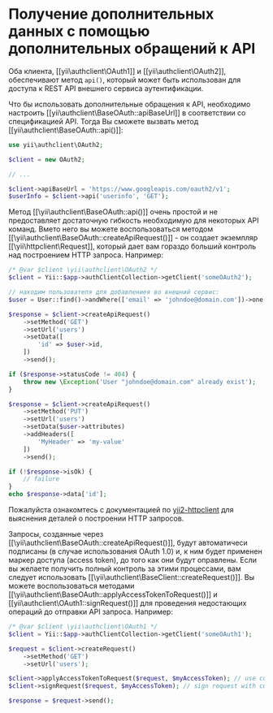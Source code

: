 Получение дополнительных данных с помощью дополнительных обращений к API
========================================================================

Оба клиента, [[yii\authclient\OAuth1]] и [[yii\authclient\OAuth2]], обеспечивают метод `api()`, который может быть
использован для доступа к REST API внешнего сервиса аутентификации.

Что бы использовать дополнительные обращения к API, необходимо настроить [[yii\authclient\BaseOAuth::apiBaseUrl]] в
соответствии со спецификацией API. Тогда Вы сможете вызвать метод [[yii\authclient\BaseOAuth::api()]]:

```php
use yii\authclient\OAuth2;

$client = new OAuth2;

// ...

$client->apiBaseUrl = 'https://www.googleapis.com/oauth2/v1';
$userInfo = $client->api('userinfo', 'GET');
```

Метод [[\yii\authclient\BaseOAuth::api()]] очень простой и не предоставляет достаточную гибкость необходимую для
некоторых API команд. Вмето него вы можете воспользоваться методом [[\yii\authclient\BaseOAuth::createApiRequest()]] -
он создает экземпляр [[\yii\httpclient\Request]], который дает вам гораздо больший контроль над построением HTTP запроса.
Например:

```php
/* @var $client \yii\authclient\OAuth2 */
$client = Yii::$app->authClientCollection->getClient('someOAuth2');

// находим пользователя для добавлениея во внешний сервис:
$user = User::find()->andWhere(['email' => 'johndoe@domain.com'])->one();

$response = $client->createApiRequest()
    ->setMethod('GET')
    ->setUrl('users')
    ->setData([
        'id' => $user->id,
    ])
    ->send();

if ($response->statusCode != 404) {
    throw new \Exception('User "johndoe@domain.com" already exist');
}

$response = $client->createApiRequest()
    ->setMethod('PUT')
    ->setUrl('users')
    ->setData($user->attributes)
    ->addHeaders([
        'MyHeader' => 'my-value'
    ])
    ->send();

if (!$response->isOk) {
    // failure
}
echo $response->data['id'];
```

Пожалуйста ознакомтесь с документацией по [yii2-httpclient](https://github.com/yiisoft/yii2-httpclient) для выяснения
деталей о построении HTTP запросов.

Запросы, созданные через [[\yii\authclient\BaseOAuth::createApiRequest()]], будут автоматичеси подписаны (в случае
использования OAuth 1.0) и, к ним будет применен маркер доступа (access token), до того как они будут оправлены.
Если вы желаете получить полный контроль за этими процессами, вам следует использовать [[\yii\authclient\BaseClient::createRequest()]].
Вы можете воспользоваться методами [[\yii\authclient\BaseOAuth::applyAccessTokenToRequest()]] и [[yii\authclient\OAuth1::signRequest()]]
для проведения недостающих операций до отправки API запроса.
Например:

```php
/* @var $client \yii\authclient\OAuth1 */
$client = Yii::$app->authClientCollection->getClient('someOAuth1');

$request = $client->createRequest()
    ->setMethod('GET')
    ->setUrl('users');

$client->applyAccessTokenToRequest($request, $myAccessToken); // use custom access token for API
$client->signRequest($request, $myAccessToken); // sign request with custom access token

$response = $request->send();
```
